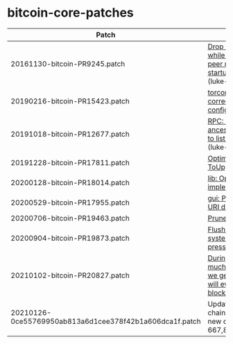 # bitcoin-core-patches

| Patch | Description |
| --- | --- |
| 20161130-bitcoin-PR9245.patch | [Drop IO priority to idle while reading blocks for peer requests and startup verification](https://github.com/bitcoin/bitcoin/pull/9245) (luke-jr) |
| 20190216-bitcoin-PR15423.patch | [torcontrol: Query Tor for correct -onion configuration](https://github.com/bitcoin/bitcoin/pull/15423) (luke-jr) |
| 20191018-bitcoin-PR12677.patch | [RPC: Add ancestor{count,size,fees} to listunspent output](https://github.com/bitcoin/bitcoin/pull/12677) (luke-jr) |
| 20191228-bitcoin-PR17811.patch | [Optimize ToLower() and ToUpper()](https://github.com/bitcoin/bitcoin/pull/17811) (kristapsk) |
| 20200128-bitcoin-PR18014.patch | [lib: Optimizing siphash implementation](https://github.com/bitcoin/bitcoin/pull/18014) (elichai) |
| 20200529-bitcoin-PR17955.patch | [gui: Paste button in Open URI dialog](https://github.com/bitcoin/bitcoin/pull/17955) (emilengler) |
| 20200706-bitcoin-PR19463.patch | [Prune locks](https://github.com/bitcoin/bitcoin/pull/19463) (luke-jr) |
| 20200904-bitcoin-PR19873.patch | [Flush dbcache early if system is under memory pressure](https://github.com/bitcoin/bitcoin/pull/19873) (luke-jr) |
| 20210102-bitcoin-PR20827.patch | [During IBD, prune as much as possible until we get close to where we will eventually keep blocks](https://github.com/bitcoin/bitcoin/pull/20827) (luke-jr) |
| 20210126-0ce55769950ab813a6d1cee378f42b1a606dca1f.patch | Update checkpoints and chain params, adding a new checkpoint at block 667,811 (luke-jr) |
